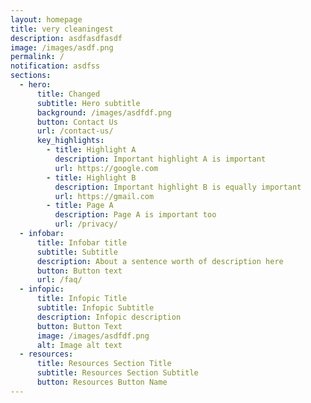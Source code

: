 ```yaml
---
layout: homepage
title: very cleaningest
description: asdfasdfasdf
image: /images/asdf.png
permalink: /
notification: asdfss
sections:
  - hero:
      title: Changed
      subtitle: Hero subtitle
      background: /images/asdfdf.png
      button: Contact Us
      url: /contact-us/
      key_highlights:
        - title: Highlight A
          description: Important highlight A is important
          url: https://google.com
        - title: Highlight B
          description: Important highlight B is equally important
          url: https://gmail.com
        - title: Page A
          description: Page A is important too
          url: /privacy/
  - infobar:
      title: Infobar title
      subtitle: Subtitle
      description: About a sentence worth of description here
      button: Button text
      url: /faq/
  - infopic:
      title: Infopic Title
      subtitle: Infopic Subtitle
      description: Infopic description
      button: Button Text
      image: /images/asdfdf.png
      alt: Image alt text
  - resources:
      title: Resources Section Title
      subtitle: Resources Section Subtitle
      button: Resources Button Name
---
```

